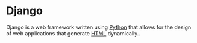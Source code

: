 # Django

Django is a web framework written using [Python](/wiki/Python) that allows for the design of web applications that generate [HTML](/wiki/HTML) dynamically..

        